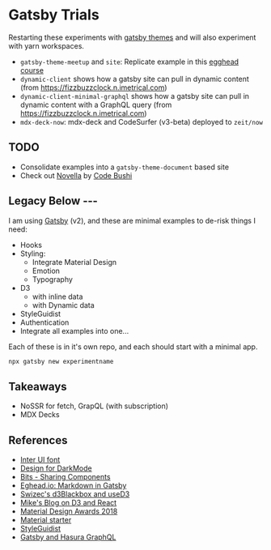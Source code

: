 # Gatsby Trials

Restarting these experiments with [gatsby themes](https://www.gatsbyjs.org/docs/themes/)
and will also experiment with yarn workspaces.

- `gatsby-theme-meetup` and `site`: Replicate example in this [egghead course](https://egghead.io/courses/gatsby-theme-authoring)
- `dynamic-client` shows how a gatsby site can pull in dynamic content (from <https://fizzbuzzclock.n.imetrical.com>)
- `dynamic-client-minimal-graphql` shows how a gatsby site can pull in dynamic content with a GraphQL query (from <https://fizzbuzzclock.n.imetrical.com>)
- `mdx-deck-now`: mdx-deck and CodeSurfer (v3-beta) deployed to `zeit/now`

## TODO

- Consolidate examples into a `gatsby-theme-document` based site
- Check out [Novella](https://github.com/narative/gatsby-theme-novela) by [Code Bushi](https://codebushi.com/gatsby-starters-and-themes/)

## Legacy Below ---

I am using [Gatsby](https://www.gatsbyjs.org/) (v2), and these are minimal examples to de-risk things I need:

- Hooks
- Styling:
  - Integrate Material Design
  - Emotion
  - Typography
- D3
  - with inline data
  - with Dynamic data
- StyleGuidist
- Authentication
- Integrate all examples into one...

Each of these is in it's own repo, and each should start with a minimal app.

```bash
npx gatsby new experimentname
```

## Takeaways

- NoSSR for fetch, GrapQL (with subscription)
- MDX Decks

## References

- [Inter UI font](https://rsms.me/inter/)
- [Design for DarkMode](https://stuffandnonsense.co.uk/blog/redesigning-your-product-and-website-for-dark-mode)
- [Bits - Sharing Components](https://bitsrc.io/)
- [Eghead.io: Markdown in Gatsby](https://egghead.io/lessons/gatsby-format-markdown-files-for-gatsby-js)
- [Swizec's d3Blackbox and useD3](https://swizec.com/blog/announcing-d3blackbox-used3/swizec/8703?__s=ui6bft3mqwotihs8qbnu)
- [Mike's Blog on D3 and React](https://mikewilliamson.wordpress.com/2016/06/03/d3-and-react-3-ways/)
- [Material Design Awards 2018](https://design.google/library/material-design-awards-2018/)
- [Material starter](https://github.com/Vagr9K/gatsby-material-starter)
- [StyleGuidist](https://github.com/styleguidist/react-styleguidist)
- [Gatsby and Hasura GraphQL](https://blog.hasura.io/create-gatsby-sites-using-graphql-on-postgres-603b5dd1e516)
